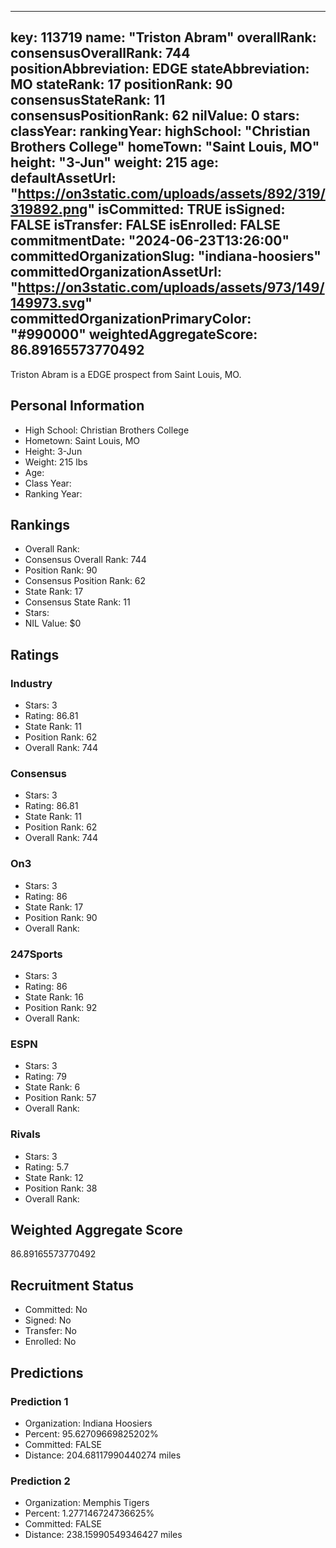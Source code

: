 ---
  key: 113719
  name: "Triston Abram"
  overallRank: 
  consensusOverallRank: 744
  positionAbbreviation: EDGE
  stateAbbreviation: MO
  stateRank: 17
  positionRank: 90
  consensusStateRank: 11
  consensusPositionRank: 62
  nilValue: 0
  stars: 
  classYear: 
  rankingYear: 
  highSchool: "Christian Brothers College"
  homeTown: "Saint Louis, MO"
  height: "3-Jun"
  weight: 215
  age: 
  defaultAssetUrl: "https://on3static.com/uploads/assets/892/319/319892.png"
  isCommitted: TRUE
  isSigned: FALSE
  isTransfer: FALSE
  isEnrolled: FALSE
  commitmentDate: "2024-06-23T13:26:00"
  committedOrganizationSlug: "indiana-hoosiers"
  committedOrganizationAssetUrl: "https://on3static.com/uploads/assets/973/149/149973.svg"
  committedOrganizationPrimaryColor: "#990000"
  weightedAggregateScore: 86.89165573770492
  ---
  
  Triston Abram is a EDGE prospect from Saint Louis, MO.
  
  ## Personal Information
  - High School: Christian Brothers College
  - Hometown: Saint Louis, MO
  - Height: 3-Jun
  - Weight: 215 lbs
  - Age: 
  - Class Year: 
  - Ranking Year: 
  
  ## Rankings
  - Overall Rank: 
  - Consensus Overall Rank: 744
  - Position Rank: 90
  - Consensus Position Rank: 62
  - State Rank: 17
  - Consensus State Rank: 11
  - Stars: 
  - NIL Value: $0
  
  ## Ratings
  
  ### Industry
  - Stars: 3
  - Rating: 86.81
  - State Rank: 11
  - Position Rank: 62
  - Overall Rank: 744
  
  ### Consensus
  - Stars: 3
  - Rating: 86.81
  - State Rank: 11
  - Position Rank: 62
  - Overall Rank: 744
  
  ### On3
  - Stars: 3
  - Rating: 86
  - State Rank: 17
  - Position Rank: 90
  - Overall Rank: 
  
  ### 247Sports
  - Stars: 3
  - Rating: 86
  - State Rank: 16
  - Position Rank: 92
  - Overall Rank: 
  
  ### ESPN
  - Stars: 3
  - Rating: 79
  - State Rank: 6
  - Position Rank: 57
  - Overall Rank: 
  
  ### Rivals
  - Stars: 3
  - Rating: 5.7
  - State Rank: 12
  - Position Rank: 38
  - Overall Rank: 
  
  ## Weighted Aggregate Score
  86.89165573770492
  
  ## Recruitment Status
  - Committed: No
  - Signed: No
  - Transfer: No
  - Enrolled: No
  
  
  
  ## Predictions
  
  ### Prediction 1
  - Organization: Indiana Hoosiers
  - Percent: 95.62709669825202%
  - Committed: FALSE
  - Distance: 204.68117990440274 miles
  
  ### Prediction 2
  - Organization: Memphis Tigers
  - Percent: 1.277146724736625%
  - Committed: FALSE
  - Distance: 238.15990549346427 miles
  